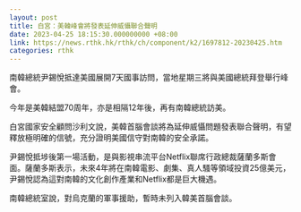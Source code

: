 ```yaml
---
layout: post
title: 白宮：美韓峰會將發表延伸威懾聯合聲明
date: 2023-04-25 18:15:30.000000000 +08:00
link: https://news.rthk.hk/rthk/ch/component/k2/1697812-20230425.htm
categories: rthk
---
```


南韓總統尹錫悅抵達美國展開7天國事訪問，當地星期三將與美國總統拜登舉行峰會。

今年是美韓結盟70周年，亦是相隔12年後，再有南韓總統訪美。

白宮國家安全顧問沙利文說，美韓首腦會談將為延伸威懾問題發表聯合聲明，有望釋放極明確的信號，充分證明美國信守對南韓的安全承諾。

尹錫悅抵埗後第一場活動，是與影視串流平台Netflix聯席行政總裁薩蘭多斯會面。薩蘭多斯表示，未來4年將在南韓電影、劇集、真人騷等領域投資25億美元，尹錫悅認為這對南韓的文化創作產業和Netflix都是巨大機遇。

南韓總統室說，對烏克蘭的軍事援助，暫時未列入韓美首腦會談。
